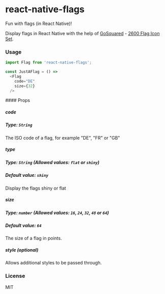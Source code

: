 # react-native-flags
Fun with flags (in React Native)!

Display flags in React Native with the help of [GoSquared](https://www.gosquared.com) - [2600 Flag Icon Set](https://www.gosquared.com/resources/flag-icons/).

### Usage
```javascript
import Flag from 'react-native-flags';

const JustAFlag = () =>
  <Flag
    code="DE"
    size={32}
  />
```

#### Props
##### code
##### Type: `String`
The ISO code of a flag, for example "DE", "FR" or "GB"

##### type
##### Type: `String` (Allowed values: `flat` or `shiny`)
##### Default value: `shiny`
Display the flags shiny or flat

##### size
##### Type: `number` (Allowed values: `16`, `24`, `32`, `48` or `64`)
##### Default value: `64`
The size of a flag in points.

##### style (optional)
Allows additional styles to be passed through.

### License
MIT
